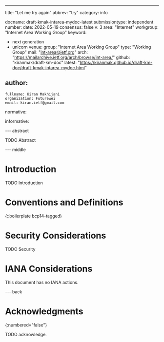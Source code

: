 ---
title: "Let me try again"
abbrev: "try"
category: info

docname: draft-kmak-intarea-mydoc-latest
submissiontype: independent
number:
date: 2022-05-19
consensus: false
v: 3
area: "Internet"
workgroup: "Internet Area Working Group"
keyword:
 - next generation
 - unicorn
venue:
  group: "Internet Area Working Group"
  type: "Working Group"
  mail: "int-area@ietf.org"
  arch: "https://mailarchive.ietf.org/arch/browse/int-area/"
  github: "kiranmak/draft-km-doc"
  latest: "https://kiranmak.github.io/draft-km-doc/draft-kmak-intarea-mydoc.html"

author:
 -
    fullname: Kiran Makhijani
    organization: Futurewei
    email: kiran.ietf@gmail.com

normative:

informative:


--- abstract

TODO Abstract


--- middle

# Introduction

TODO Introduction


# Conventions and Definitions

{::boilerplate bcp14-tagged}


# Security Considerations

TODO Security


# IANA Considerations

This document has no IANA actions.


--- back

# Acknowledgments
{:numbered="false"}

TODO acknowledge.
